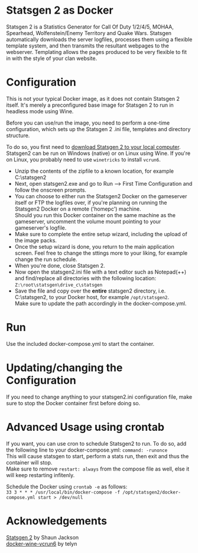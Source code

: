 # Statsgen 2 as Docker
Statsgen 2 is a Statistics Generator for Call Of Duty 1/2/4/5, MOHAA, Spearhead, Wolfenstein/Enemy Territory and Quake Wars. Statsgen automatically downloads the server logfiles, processes them using a flexible template system, and then transmits the resultant webpages to the webserver. Templating allows the pages produced to be very flexible to fit in with the style of your clan website.

# Configuration
This is not your typical Docker image, as it does not contain Statsgen 2 itself. It's merely a preconfigured base image for Statsgen 2 to run in headless mode using Wine.

Before you can use/run the image, you need to perform a one-time configuration, which sets up the Statsgen 2 .ini file, templates and directory structure.

To do so, you first need to [download Statsgen 2 to your local computer](https://github.com/Freekers/statsgen/releases/download/v1.9.3/statsgen2_v1.9.3.zip). Statsgen2 can be run on Windows (native) or on Linux using Wine. If you're on Linux, you probably need to use `winetricks` to install `vcrun6`.

- Unzip the contents of the zipfile to a known location, for example C:\statsgen2
- Next, open statsgen2.exe and go to Run --> First Time Configuration and follow the onscreen prompts.
- You can choose to either run the Statsgen2 Docker on the gameserver itself or FTP the logfiles over, if you're planning on running the Statsgen2 Docker on a remote ('homepc') machine.   
Should you run this Docker container on the same machine as the gameserver, uncomment the volume mount pointing to your gameserver's logfile.
- Make sure to complete the entire setup wizard, including the upload of the image packs.
- Once the setup wizard is done, you return to the main application screen. Feel free to change the sttings more to your liking, for example change the run schedule. 
- When you're done, close Statsgen 2.
- Now open the statsgen2.ini file with a text editor such as Notepad(++) and find/replace all directories with the following location: `Z:\root\statsgen\drive_c\statsgen`
- Save the file and copy over the **entire** statsgen2 directory, i.e. C:\statsgen2, to your Docker host, for example `/opt/statsgen2`.   
Make sure to update the path accordingly in the docker-compose.yml.

# Run
Use the included docker-compose.yml to start the container.

# Updating/changing the Configuration
If you need to change anything to your statsgen2.ini configuration file, make sure to stop the Docker container first before doing so.

# Advanced Usage using crontab
If you want, you can use cron to schedule Statsgen2 to run. To do so, add the following line to your docker-compose.yml: `command: -runonce`  
This will cause statsgen to start, perform a stats run, then exit and thus the container will stop.  
Make sure to remove  `restart: always` from the compose file as well, else it will keep restarting infitenly.

Schedule the Docker using `crontab -e` as follows:  
`33 3 * * * /usr/local/bin/docker-compose -f /opt/statsgen2/docker-compose.yml start > /dev/null`

# Acknowledgements
[Statsgen 2](http://statsgen.co.uk) by Shaun Jackson  
[docker-wine-vcrun6](https://github.com/telyn/docker-wine-vcrun6) by telyn